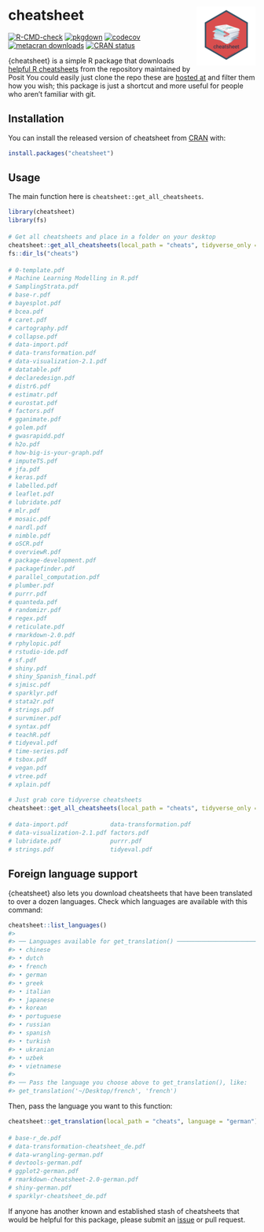 
<!-- README.md is generated from README.Rmd. Please edit that file -->

# cheatsheet <img src='https://github.com/bradlindblad/cheatsheet/blob/main/man/figures/logo.png?raw=true' align="right" width="120" />

<!-- badges: start -->

[![R-CMD-check](https://github.com/bradlindblad/cheatsheet/actions/workflows/check-standard.yaml/badge.svg)](https://github.com/bradlindblad/cheatsheet/actions/workflows/check-standard.yaml)
[![pkgdown](https://github.com/bradlindblad/cheatsheet/actions/workflows/pkgdown.yaml/badge.svg)](https://github.com/bradlindblad/cheatsheet/actions/workflows/pkgdown.yaml)
[![codecov](https://codecov.io/gh/bradlindblad/cheatsheet/branch/main/graph/badge.svg?token=ww0rPGYgt4)](https://codecov.io/gh/bradlindblad/cheatsheet)
[![metacran
downloads](https://cranlogs.r-pkg.org/badges/grand-total/cheatsheet)](https://cran.r-project.org/package=cheatsheet)
[![CRAN
status](https://www.r-pkg.org/badges/version/cheatsheet)](https://CRAN.R-project.org/package=cheatsheet)

<!-- badges: end -->

{cheatsheet} is a simple R package that downloads [helpful R
cheatsheets](https://posit.co/resources/cheatsheets/) from the
repository maintained by Posit You could easily just clone the repo
these are [hosted at](https://github.com/rstudio/cheatsheets) and filter
them how you wish; this package is just a shortcut and more useful for
people who aren’t familiar with git.

## Installation

You can install the released version of cheatsheet from
[CRAN](https://CRAN.R-project.org) with:

``` r
install.packages("cheatsheet")
```

## Usage

The main function here is `cheatsheet::get_all_cheatsheets`.

``` r
library(cheatsheet)
library(fs)

# Get all cheatsheets and place in a folder on your desktop
cheatsheet::get_all_cheatsheets(local_path = "cheats", tidyverse_only = FALSE)
fs::dir_ls("cheats")

# 0-template.pdf
# Machine Learning Modelling in R.pdf
# SamplingStrata.pdf
# base-r.pdf
# bayesplot.pdf
# bcea.pdf
# caret.pdf
# cartography.pdf
# collapse.pdf
# data-import.pdf
# data-transformation.pdf
# data-visualization-2.1.pdf
# datatable.pdf
# declaredesign.pdf
# distr6.pdf
# estimatr.pdf
# eurostat.pdf
# factors.pdf
# gganimate.pdf
# golem.pdf
# gwasrapidd.pdf
# h2o.pdf
# how-big-is-your-graph.pdf
# imputeTS.pdf
# jfa.pdf
# keras.pdf
# labelled.pdf
# leaflet.pdf
# lubridate.pdf
# mlr.pdf
# mosaic.pdf
# nardl.pdf
# nimble.pdf
# oSCR.pdf
# overviewR.pdf
# package-development.pdf
# packagefinder.pdf
# parallel_computation.pdf
# plumber.pdf
# purrr.pdf
# quanteda.pdf
# randomizr.pdf
# regex.pdf
# reticulate.pdf
# rmarkdown-2.0.pdf
# rphylopic.pdf
# rstudio-ide.pdf
# sf.pdf
# shiny.pdf
# shiny_Spanish_final.pdf
# sjmisc.pdf
# sparklyr.pdf
# stata2r.pdf
# strings.pdf
# survminer.pdf
# syntax.pdf
# teachR.pdf
# tidyeval.pdf
# time-series.pdf
# tsbox.pdf
# vegan.pdf
# vtree.pdf
# xplain.pdf
```

``` r
# Just grab core tidyverse cheatsheets
cheatsheet::get_all_cheatsheets(local_path = "cheats", tidyverse_only = TRUE)

# data-import.pdf            data-transformation.pdf    
# data-visualization-2.1.pdf factors.pdf                
# lubridate.pdf              purrr.pdf                  
# strings.pdf                tidyeval.pdf 
```

## Foreign language support

{cheatsheet} also lets you download cheatsheets that have been
translated to over a dozen languages. Check which languages are
available with this command:

``` r
cheatsheet::list_languages()
#> 
#> ── Languages available for get_translation() ───────────────────────────────────
#> • chinese
#> • dutch
#> • french
#> • german
#> • greek
#> • italian
#> • japanese
#> • korean
#> • portuguese
#> • russian
#> • spanish
#> • turkish
#> • ukranian
#> • uzbek
#> • vietnamese
#> 
#> ── Pass the language you choose above to get_translation(), like:
#> get_translation('~/Desktop/french', 'french')
```

Then, pass the language you want to this function:

``` r
cheatsheet::get_translation(local_path = "cheats", language = "german")

# base-r_de.pdf
# data-transformation-cheatsheet_de.pdf
# data-wrangling-german.pdf
# devtools-german.pdf
# ggplot2-german.pdf
# rmarkdown-cheatsheet-2.0-german.pdf
# shiny-german.pdf
# sparklyr-cheatsheet_de.pdf
```

If anyone has another known and established stash of cheatsheets that
would be helpful for this package, please submit an
[issue](https://github.com/bradlindblad/cheatsheet/issues) or pull
request.
